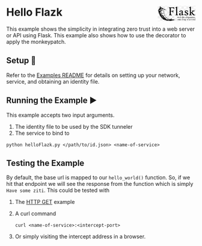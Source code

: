 # Hello Flazk <img align="right" src="../../images/python-flask-text.png" width="20%">
This example shows the simplicity in integrating zero trust into a web server or API using Flask. This example also 
shows how to use the decorator to apply the monkeypatch.

## Setup :wrench:
Refer to the [Examples README](../README.md) for details on setting up your network, service, and obtaining an identity 
file.

## Running the Example :arrow_forward:
This example accepts two input arguments. 
1. The identity file to be used by the SDK tunneler
2. The service to bind to
```shell
python helloFlazk.py </path/to/id.json> <name-of-service>
```

## Testing the Example
By default, the base url is mapped to our `hello_world()` function. So, if we hit that endpoint we will see the 
response from the function which is simply `Have some ziti`. This could be tested with 
1. The [HTTP GET](../http-get) example
2. A curl command

       curl <name-of-service>:<intercept-port>
3. Or simply visiting the intercept address in a browser.